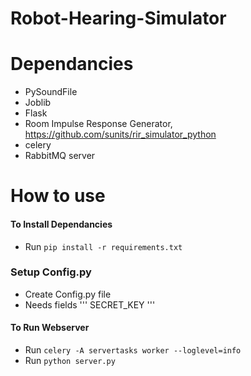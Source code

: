 # Robot-Hearing-Simulator


# Dependancies
- PySoundFile
- Joblib
- Flask
- Room Impulse Response Generator, https://github.com/sunits/rir_simulator_python
- celery
- RabbitMQ server

# How to use
#### To Install Dependancies
- Run `pip install -r requirements.txt`

### Setup Config.py
- Create Config.py file
- Needs fields ''' SECRET_KEY '''

#### To Run Webserver
- Run `celery -A servertasks worker --loglevel=info` 
- Run `python server.py`

